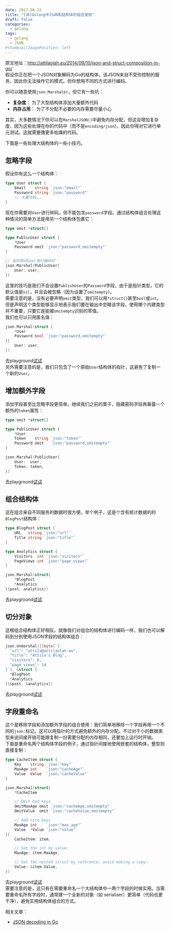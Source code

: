 ```yaml
---
date: 2017-06-22
title: "[译]Golang中JSON和结构体的组合使用"
draft: false
categories:
  - golang
tags:
  - golang
  - JSON
#thumbnailImagePosition: left
---
```


原文地址：http://attilaolah.eu/2014/09/10/json-and-struct-composition-in-go/
<br>
假设你正在把一个JSON对象解码为Go的结构体。该JSON来自不受你控制的服务，因此你无法操作它的模式。但你想用不同的方式进行编码。
 
<!--more-->

你可以随意使用`json.Marshaler`，但它有一些坑：<br>

- **复杂度**： 为了大型结构体添加大量额外代码
- **内存占用**： 为了不分配不必要的内存需要尽量小心

其实，大多数情况下你可以在`MarshalJSON()`中避免内存分配，但这会增加复杂度，因为这些处理在你的代码中（而不是`encoding/json`），因此你得对它进行单元测试。这就需要撸更多枯燥的代码。<br>

下面是一些处理大结构体的一些小技巧。


## 忽略字段
假设你有这么一个结构体：
```go
type User struct {
    Email    string `json:"email"`
    Password string `json:"password"`
    // 大量字段。。。
}
```
现在你需要对`User`进行转码，但不能包含`password`字段。通过结构体组合处理这种情况的简单方法是用另一个结构体包裹它：
```go
type omit *struct{}

type PublicUser struct {
    *User
    Password omit `json:"password,omitempty"`
}

// 当你想对User进行编码时：
json.Marshal(PublicUser{
    User: user,
})
```
这里的技巧是我们不会设置`PublishUser`的`Password`字段，由于是指针类型，它的默认值是`nil`，并且会被忽略（因为设置了`omitempty`）。<br>
需要注意的是，没有必要声明`omit`类型，我们可以用`*struct{}`甚至`bool`或`int`。但是声明这个类型能够显示地表示我们要在输出中忽略该字段。使用哪个内建类型并不重要，只要它是能被`omitempty`识别的零值。<br>
我们也可以只用匿名值：
```go
json.Marshal(struct {
    *User
    Password bool `json:"password,omitempty"`
}{
    User: user,
})
```
去playground[试试](http://play.golang.org/p/aED6MyYDaJ)<br>
另外需要注意的是，我们只包含了一个原始`User`结构体的指针，这避免了复制一个新的`User`。

## 增加额外字段
添加字段甚至比忽略字段更简单。继续我们之前的栗子，隐藏密码字段再暴露一个额外的`token`属性：
```go
type omit *struct{}

type PublicUser struct {
    *User
    Token    string `json:"token"`
    Password omit   `json:"password,omitempty"`
}

json.Marshal(PublicUser{
    User:  user,
    Token: token,
})
```
去playground[试试](https://play.golang.org/p/ckNtE6FhOt)<br>

## 组合结构体
这在组合来自不同服务的数据时很方便。举个例子，这是个含有统计数据的的`BlogPost`结构体：
```go
type BlogPost struct {
    URL   string `json:"url"`
    Title string `json:"title"`
}

type Analytics struct {
    Visitors  int `json:"visitors"`
    PageViews int `json:"page_views"`
}

json.Marshal(struct{
    *BlogPost
    *Analytics
}{post, analytics})
```
去playground[试试](http://play.golang.org/p/vhE_JJUnsB)<br>

## 切分对象
这根组合结构体正好相反。就像我们对组合的结构体进行编码一样，我们也可以解码到分别使用JSON字段的结构体组合：
```go
json.Unmarshal([]byte(`{
  "url": "attila@attilaolah.eu",
  "title": "Attila's Blog",
  "visitors": 6,
  "page_views": 14
}`), &struct {
  *BlogPost
  *Analytics
}{&post, &analytics})
```
去playground[试试](http://play.golang.org/p/A3Fv9WW9A5)<br>

## 字段重命名
这个是移除字段和添加额外字段的组合使用：我们简单地移除一个字段再用一个不同的`json:`标记。这可以用指针的方式避免额外的内存分配。不过对于小的数据类型来说间接开销可能跟复制一份需要分配的内存相同，还要加上运行时开销。<br>
下面是重命名两个结构体字段的例子，通过指针间接地使用嵌套的结构体，整型则直接复制：
```go
type CacheItem struct {
    Key    string `json:"key"`
    MaxAge int    `json:"cacheAge"`
    Value  Value  `json:"cacheValue"`
}

json.Marshal(struct{
    *CacheItem

    // Omit bad keys
    OmitMaxAge omit `json:"cacheAge,omitempty"`
    OmitValue  omit `json:"cacheValue,omitempty"`

    // Add nice keys
    MaxAge int    `json:"max_age"`
    Value  *Value `json:"value"`
}{
    CacheItem: item,

    // Set the int by value:
    MaxAge: item.MaxAge,

    // Set the nested struct by reference, avoid making a copy:
    Value: &item.Value,
})
```
去playground[试试](https://play.golang.org/p/GWKO7u53WL)<br>
需要注意的是，这只有在需要重命名一个大结构体中一两个字段的时候实用。当需要重命名所有字段时，通常建一个全新的对象（如 serialiser）更简单（代码也更干净），避免实用结构体组合的方式。

相关文章：<br>
- [JSON decoding in Go](http://attilaolah.eu/2013/11/29/json-decoding-in-go/)

